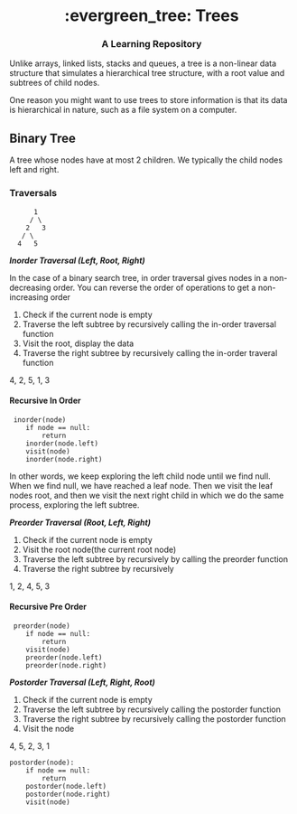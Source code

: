 <h1 align="center">
    :evergreen_tree: Trees
</h1>

<h3 align="center">
	A Learning Repository
</h3>



Unlike arrays, linked lists, stacks and queues, a tree is a non-linear data structure that simulates a hierarchical tree structure, with a root value and subtrees of child nodes. 
 
One reason you might want to use trees to store information is that its data is hierarchical in nature, such as a file system on a computer.

## Binary Tree

A tree whose nodes have at most 2 children. We typically the child nodes left and right.

### Traversals

          1
         / \
        2   3
       / \
      4   5


***Inorder Traversal (Left, Root, Right)***

In the case of a binary search tree, in order traversal gives nodes in a non-decreasing order. You can reverse the order of operations to get a non-increasing order

 1. Check if the current node is empty
 2. Traverse the left subtree by recursively calling the in-order traversal function
 3. Visit the root, display the data
 4. Traverse the right subtree by recursively calling the in-order traveral function

4, 2, 5, 1, 3

#### Recursive In Order

```
 inorder(node)
 	if node == null:
 	    return
 	inorder(node.left)
 	visit(node)
 	inorder(node.right)
```

 In other words, we keep exploring the left child node until we find null. When we find null, we have reached a leaf node. Then we visit the leaf nodes root, and then we visit the next right child in which we do the same process, exploring the left subtree.

 ***Preorder Traversal (Root, Left, Right)***

1. Check if the current node is empty
2. Visit the root node(the current root node)
3. Traverse the left subtree by recursively by calling the preorder function
4. Traverse the right subtree by recursively 

1, 2, 4, 5, 3

#### Recursive Pre Order

```
 preorder(node)
    if node == null:
 		return
 	visit(node)
 	preorder(node.left)
 	preorder(node.right)
```

***Postorder Traversal (Left, Right, Root)***

1. Check if the current node is empty
2. Traverse the left subtree by recursively calling the postorder function
3. Traverse the right subtree by recursively calling the postorder function
4. Visit the node

4, 5, 2, 3, 1

```
postorder(node):
	if node == null:
		return
	postorder(node.left)
	postorder(node.right)
	visit(node)
```






